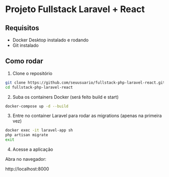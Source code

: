 # Projeto Fullstack Laravel + React

## Requisitos

-   Docker Desktop instalado e rodando
-   Git instalado

## Como rodar

1. Clone o repositório

```bash
git clone https://github.com/seuusuario/fullstack-php-laravel-react.git
cd fullstack-php-laravel-react
```

2. Suba os containers Docker (será feito build e start)

```bash
docker-compose up -d --build
```

3. Entre no container Laravel para rodar as migrations (apenas na primeira vez)

```bash
docker exec -it laravel-app sh
php artisan migrate
exit
```

4. Acesse a aplicação

Abra no navegador:

http://localhost:8000

